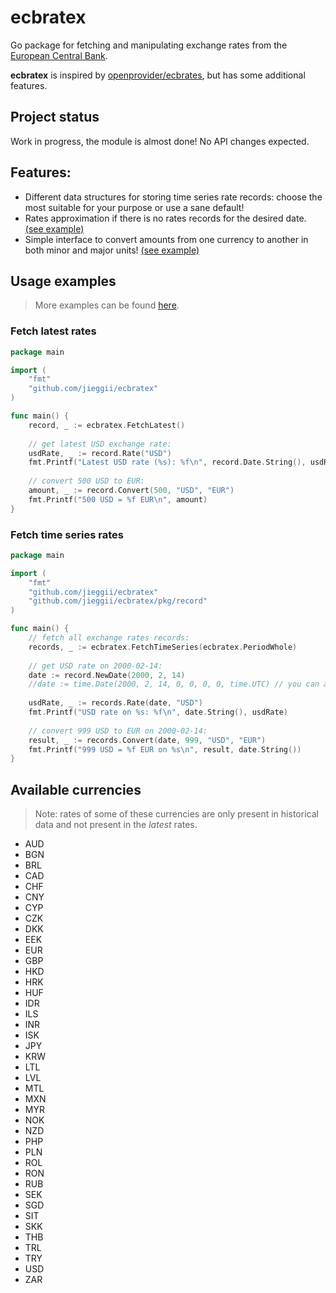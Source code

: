 # ecbratex
Go package for fetching and manipulating exchange rates from the [European Central Bank](https://www.ecb.europa.eu/).

**ecbratex** is inspired by [openprovider/ecbrates](https://github.com/openprovider/ecbrates), but has some additional features.

## Project status
Work in progress, the module is almost done! No API changes expected.

## Features:
* Different data structures for storing time series rate records: choose the most suitable for your purpose or use a sane default!
* Rates approximation if there is no rates records for the desired date. [(see example)](/examples/time-series-rates/approximate/main.go)
* Simple interface to convert amounts from one currency to another in both minor and major units! [(see example)](/examples/latest-rates/convert-minors/main.go)

## Usage examples
> More examples can be found [here](/examples).

### Fetch latest rates

```go
package main

import (
    "fmt"
    "github.com/jieggii/ecbratex"
)

func main() {
    record, _ := ecbratex.FetchLatest()
  
    // get latest USD exchange rate:
    usdRate, _ := record.Rate("USD")
    fmt.Printf("Latest USD rate (%s): %f\n", record.Date.String(), usdRate)
  
    // convert 500 USD to EUR:
    amount, _ := record.Convert(500, "USD", "EUR")
    fmt.Printf("500 USD = %f EUR\n", amount)
}
```

### Fetch time series rates
```go
package main

import (
    "fmt"
    "github.com/jieggii/ecbratex"
    "github.com/jieggii/ecbratex/pkg/record"
)

func main() {
    // fetch all exchange rates records:
    records, _ := ecbratex.FetchTimeSeries(ecbratex.PeriodWhole)
  
    // get USD rate on 2000-02-14:
    date := record.NewDate(2000, 2, 14)
    //date := time.Date(2000, 2, 14, 0, 0, 0, 0, time.UTC) // you can also use time module instead
  
    usdRate, _ := records.Rate(date, "USD")
    fmt.Printf("USD rate on %s: %f\n", date.String(), usdRate)
  
    // convert 999 USD to EUR on 2000-02-14:
    result, _ := records.Convert(date, 999, "USD", "EUR")
    fmt.Printf("999 USD = %f EUR on %s\n", result, date.String())
}
```

## Available currencies
> Note: rates of some of these currencies are only present in historical data and not present in the _latest_ rates.
* AUD
* BGN
* BRL
* CAD
* CHF
* CNY
* CYP
* CZK
* DKK
* EEK
* EUR
* GBP
* HKD
* HRK
* HUF
* IDR
* ILS
* INR
* ISK
* JPY
* KRW
* LTL
* LVL
* MTL
* MXN
* MYR
* NOK
* NZD
* PHP
* PLN
* ROL
* RON
* RUB
* SEK
* SGD
* SIT
* SKK
* THB
* TRL
* TRY
* USD
* ZAR